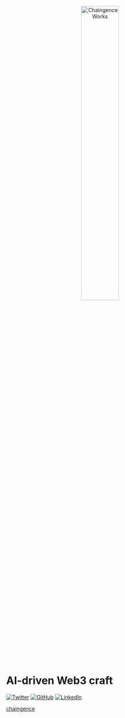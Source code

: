 <!-- header start -->
<!-- 200823 -->
<div style="width: auto; text-align: center;">
    <a href="https://chaingence.com/" target="_blank" rel="noopener noreferrer">
        <img src="https://github.com/user-attachments/assets/80835072-cccd-4158-9500-6cebdc78b0ba" alt="ChaingenceWorks" style="width: 45%; min-width: 200px;">
    </a>
</div>
<!-- header end -->

# AI-driven Web3 craft

[![Twitter](https://img.shields.io/twitter/follow/chaingence?style=social)](https://twitter.com/chaingence)
[![GitHub](https://img.shields.io/github/followers/ChaingenceWorks?label=Follow%20%40ChaingenceWorks&style=social)](https://github.com/ChaingenceWorks)
[![LinkedIn](https://img.shields.io/badge/LinkedIn-Connect-blue)](https://www.linkedin.com/company/98527721/admin/feed/posts/?feedType=following)


[chaingence](https://chaingence.com/)

